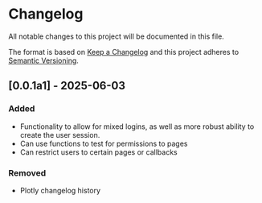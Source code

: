 # Changelog
All notable changes to this project will be documented in this file.

The format is based on [Keep a Changelog](http://keepachangelog.com/en/1.0.0/)
and this project adheres to [Semantic Versioning](http://semver.org/spec/v2.0.0.html).

## [0.0.1a1] - 2025-06-03
### Added
- Functionality to allow for mixed logins, as well as more robust ability to create the user session. 
- Can use functions to test for permissions to pages
- Can restrict users to certain pages or callbacks

### Removed
- Plotly changelog history

